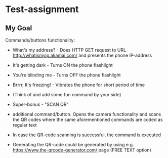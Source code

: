 # Test-assignment

## My Goal

Commands/buttons functionality:
* What's my address? - Does HTTP GET request to URL http://whatismyip.akamai.com/ and presents the phone IP-address
* It's getting dark - Turns ON the phone flashlight
* You're blinding me - Turns OFF the phone flashlight
* Brrrr, It's freezing! - Vibrates the phone for short period of time
* (Think of and add some fun command by your side)
 
* Super-bonus - "SCAN QR"
* additional command/button. Opens the camera functionality and scans the QR codes where the same aforementioned commands are coded as regular text
* In case the QR-code scanning is successful, the command is executed
* Generating the QR-code could be generated by using e.g. https://www.the-qrcode-generator.com/ page (FREE TEXT option)
